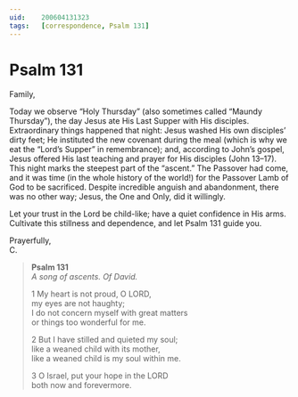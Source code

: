 ```yaml
---
uid:	200604131323
tags:	[correspondence, Psalm 131]
---
```

  
# Psalm 131

Family,

Today we observe “Holy Thursday” (also sometimes called “Maundy Thursday”), the day Jesus ate His Last Supper with His disciples. Extraordinary things happened that night: Jesus washed His own disciples’ dirty feet; He instituted the new covenant during the meal (which is why we eat the “Lord’s Supper” in remembrance); and, according to John’s gospel, Jesus offered His last teaching and prayer for His disciples (John 13–17). This night marks the steepest part of the “ascent.” The Passover had come, and it was time (in the whole history of the world!) for the Passover Lamb of God to be sacrificed. Despite incredible anguish and abandonment, there was no other way; Jesus, the One and Only, did it willingly.

Let your trust in the Lord be child-like; have a quiet confidence in His arms. Cultivate this stillness and dependence, and let Psalm 131 guide you.

Prayerfully,  
C.

> **Psalm 131**  
> *A song of ascents. Of David.*
> 
> 1 My heart is not proud, O LORD,  
> my eyes are not haughty;  
> I do not concern myself with great matters  
> or things too wonderful for me.
> 
> 2 But I have stilled and quieted my soul;  
> like a weaned child with its mother,  
> like a weaned child is my soul within me.
> 
> 3 O Israel, put your hope in the LORD  
> both now and forevermore.
